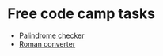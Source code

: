 # Free code camp tasks
- [Palindrome checker](https://github.com/shadowinhaze/free-code-camp/blob/main/js-algorithms-and-ds-projects/palindrome-checker.js)
- [Roman converter](https://github.com/shadowinhaze/free-code-camp/blob/main/js-algorithms-and-ds-projects/roman-converter.js)
